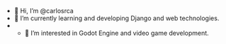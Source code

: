 - 👋 Hi, I’m @carlosrca
- 🌱 I’m currently learning and developing Django and web technologies.
- - 👀 I’m interested in Godot Engine and video game development.
<!--- - 💞️ I’m looking to collaborate on desktop environment development.
- 📫 How to reach me ... --->

<!---
carlosrca/carlosrca is a ✨ special ✨ repository because its `README.md` (this file) appears on your GitHub profile.
You can click the Preview link to take a look at your changes.
--->
